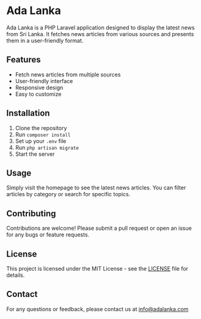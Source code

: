 # Ada Lanka

Ada Lanka is a PHP Laravel application designed to display the latest news from Sri Lanka. It fetches news articles from various sources and presents them in a user-friendly format.

## Features

- Fetch news articles from multiple sources
- User-friendly interface
- Responsive design
- Easy to customize

## Installation

1. Clone the repository
2. Run `composer install`
3. Set up your `.env` file
4. Run `php artisan migrate`
5. Start the server

## Usage

Simply visit the homepage to see the latest news articles. You can filter articles by category or search for specific topics.

## Contributing

Contributions are welcome! Please submit a pull request or open an issue for any bugs or feature requests.

## License

This project is licensed under the MIT License - see the [LICENSE](LICENSE) file for details.

## Contact

For any questions or feedback, please contact us at [info@adalanka.com](mailto:info@adalanka.com)